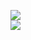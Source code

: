 ![](https://github-readme-stats.vercel.app/api?username=FelixDes&card_width=350px&hide_border=true&hide_rank=true&theme=github_dark)  
![](https://github-readme-stats.vercel.app/api/top-langs?username=FelixDes&card_width=350px&hide_border=true&layout=compact&theme=github_dark)